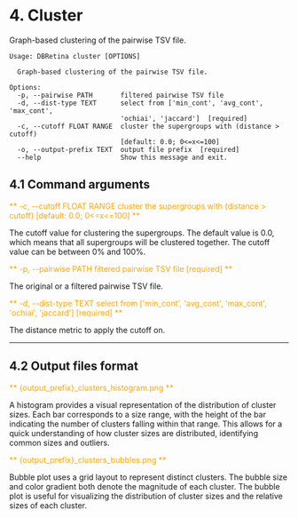 # 4. Cluster

Graph-based clustering of the pairwise TSV file.

```
Usage: DBRetina cluster [OPTIONS]

  Graph-based clustering of the pairwise TSV file.

Options:
  -p, --pairwise PATH       filtered pairwise TSV file
  -d, --dist-type TEXT      select from ['min_cont', 'avg_cont', 'max_cont',
                            'ochiai', 'jaccard']  [required]
  -c, --cutoff FLOAT RANGE  cluster the supergroups with (distance > cutoff)
                            [default: 0.0; 0<=x<=100]
  -o, --output-prefix TEXT  output file prefix  [required]
  --help                    Show this message and exit.
```


## 4.1 Command arguments

<span style="color:orange;">** -c, --cutoff FLOAT RANGE  cluster the supergroups with (distance > cutoff) [default: 0.0; 0<=x<=100] **</span>

The cutoff value for clustering the supergroups. The default value is 0.0, which means that all supergroups will be clustered together. The cutoff value can be between 0% and 100%.

<span style="color:orange;">** -p, --pairwise PATH       filtered pairwise TSV file  [required] **</span>

The original or a filtered pairwise TSV file.

<span style="color:orange;">** -d, --dist-type TEXT      select from ['min_cont', 'avg_cont', 'max_cont', 'ochiai', 'jaccard']  [required] **</span>

The distance metric to apply the cutoff on.

---

## 4.2 Output files format

<span style="color:orange;">** {output_prefix}_clusters_histogram.png **</span>

A histogram provides a visual representation of the distribution of cluster sizes. Each bar corresponds to a size range, with the height of the bar indicating the number of clusters falling within that range. This allows for a quick understanding of how cluster sizes are distributed, identifying common sizes and outliers.

<span style="color:orange;">** {output_prefix}_clusters_bubbles.png **</span>

Bubble plot uses a grid layout to represent distinct clusters. The bubble size and color gradient both denote the magnitude of each cluster. The bubble plot is useful for visualizing the distribution of cluster sizes and the relative sizes of each cluster.
